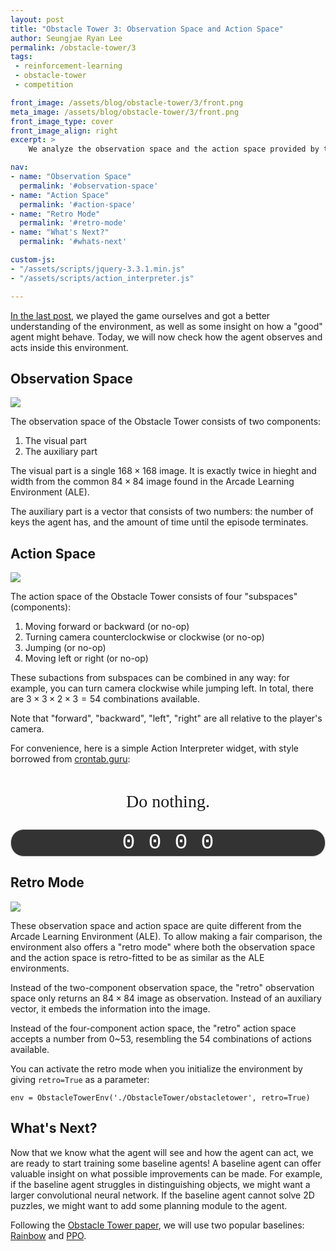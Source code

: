 ```yaml
---
layout: post
title: "Obstacle Tower 3: Observation Space and Action Space"
author: Seungjae Ryan Lee
permalink: /obstacle-tower/3
tags:
 - reinforcement-learning
 - obstacle-tower
 - competition

front_image: /assets/blog/obstacle-tower/3/front.png
meta_image: /assets/blog/obstacle-tower/3/front.png
front_image_type: cover
front_image_align: right
excerpt: >
    We analyze the observation space and the action space provided by the Obstacle Tower environment.

nav:
- name: "Observation Space"
  permalink: '#observation-space'
- name: "Action Space"
  permalink: '#action-space'
- name: "Retro Mode"
  permalink: '#retro-mode'
- name: "What's Next?"
  permalink: '#whats-next'

custom-js:
- "/assets/scripts/jquery-3.3.1.min.js"
- "/assets/scripts/action_interpreter.js"

---
```


[In the last post](/obstacle-tower/2), we played the game ourselves and got a better understanding of the environment, as well as some insight on how a "good" agent might behave. Today, we will now check how the agent observes and acts inside this environment.

## Observation Space

<div class="mdl-grid">
  <div class="mdl-layout-spacer"></div>
  <div class="mdl-cell mdl-cell--8-col mdl-cell--8-col-desktop mdl-cell--8-col-tablet mdl-cell--12-col-phone mdl-cell--hide-phone">
    <img src="{{absolute_url}}/assets/blog/obstacle-tower/3/observation_space.png">
  </div>
  <div class="mdl-layout-spacer"></div>
</div>

The observation space of the Obstacle Tower consists of two components:

1. The visual part
2. The auxiliary part 

The visual part is a single $168 \times 168$ image. It is exactly twice in hieght and width from the common $84 \times 84$ image found in the Arcade Learning Environment (ALE).

The auxiliary part is a vector that consists of two numbers: the number of keys the agent has, and the amount of time until the episode terminates.

## Action Space

<div class="mdl-grid">
  <div class="mdl-layout-spacer"></div>
  <div class="mdl-cell mdl-cell--12-col mdl-cell--12-col-desktop mdl-cell--8-col-tablet mdl-cell--12-col-phone mdl-cell--hide-phone">
    <img src="{{absolute_url}}/assets/blog/obstacle-tower/3/action_space.png">
  </div>
  <div class="mdl-layout-spacer"></div>
</div>

The action space of the Obstacle Tower consists of four "subspaces" (components):

1. Moving forward or backward (or no-op)
2. Turning camera counterclockwise or clockwise (or no-op)
3. Jumping (or no-op)
4. Moving left or right (or no-op)

These subactions from subspaces can be combined in any way: for example, you can turn camera clockwise while jumping left. In total, there are $3 \times 3 \times 2 \times 3 = 54$ combinations available.

Note that "forward", "backward", "left", "right" are all relative to the player's camera.

For convenience, here is a simple Action Interpreter widget, with style borrowed from [crontab.guru](https://crontab.guru/):

<style>
  #action-interpreter-div {
    margin-bottom: 1em;
    margin-top: 1em;
  }
  #action-interpretation {
    text-align: center;
    font-size: 200%;
    font-family: Georgia, serif;
    min-height: 2.2em;
    display: -ms-flexbox;
    display: flex;
    -ms-flex-pack: end;
    justify-content: flex-end;
    -ms-flex-line-pack: end;
    align-content: flex-end;
    -ms-flex-direction: column;
    flex-direction: column;
    margin-top: 0.5em;
  }
  #action-interpreter {
    font-family: "Courier New", Courier, monospace;
    text-align: center;
    font-size: 250%;
    width: 100%;
    background-color: #333333;
    border: 1px solid #cccccc;
    border-radius: 0.6em;
    color: #ffffff;
    padding-top: 0.075rem;
  }
</style>
<div id="action-interpreter-div">
  <p id="action-interpretation">Do nothing.</p>
  <input id="action-interpreter" type="text" value="0 0 0 0">
</div>

## Retro Mode

<div class="mdl-grid">
  <div class="mdl-layout-spacer"></div>
  <div class="mdl-cell mdl-cell--6-col mdl-cell--6-col-desktop mdl-cell--4-col-tablet mdl-cell--12-col-phone mdl-cell--hide-phone">
    <img src="{{absolute_url}}/assets/blog/obstacle-tower/3/observation_space_retro.png">
  </div>
  <div class="mdl-layout-spacer"></div>
</div>

These observation space and action space are quite different from the Arcade Learning Environment (ALE). To allow making a fair comparison, the environment also offers a "retro mode" where both the observation space and the action space is retro-fitted to be as similar as the ALE environments.

Instead of the two-component observation space, the "retro" observation space only returns an $84 \times 84$ image as observation. Instead of an auxiliary vector, it embeds the information into the image.

Instead of the four-component action space, the "retro" action space accepts a number from 0~53, resembling the 54 combinations of actions available.

You can activate the retro mode when you initialize the environment by giving `retro=True` as a parameter:

```
env = ObstacleTowerEnv('./ObstacleTower/obstacletower', retro=True)
```

## What's Next?

Now that we know what the agent will see and how the agent can act, we are ready to start training some baseline agents! A baseline agent can offer valuable insight on what possible improvements can be made. For example, if the baseline agent struggles in distinguishing objects, we might want a larger convolutional neural network. If the baseline agent cannot solve 2D puzzles, we might want to add some planning module to the agent.

Following the [Obstacle Tower paper](https://storage.googleapis.com/obstacle-tower-build/Obstacle_Tower_Paper_Final.pdf), we will use two popular baselines: [Rainbow](https://arxiv.org/abs/1710.02298) and [PPO](https://arxiv.org/abs/1707.06347).
